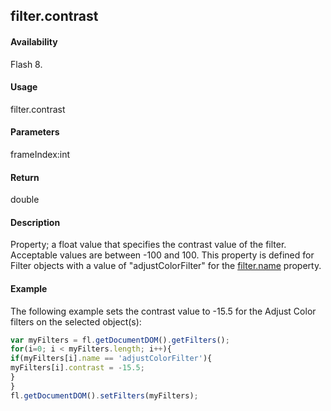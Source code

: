 ## filter.contrast

#### Availability

Flash 8.

#### Usage

filter.contrast

#### Parameters

frameIndex:int

#### Return

double

#### Description

Property; a float value that specifies the contrast value of the filter. Acceptable values are between -100 and 100. This property is defined for Filter objects with a value of "adjustColorFilter" for the [filter.name](../Filter_object/filter13.md) property.

#### Example

The following example sets the contrast value to -15.5 for the Adjust Color filters on the selected object(s):
```javascript
var myFilters = fl.getDocumentDOM().getFilters();
for(i=0; i < myFilters.length; i++){
if(myFilters[i].name == 'adjustColorFilter'){
myFilters[i].contrast = -15.5;
}
}
fl.getDocumentDOM().setFilters(myFilters);

```